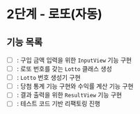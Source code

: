 # 2단계 - 로또(자동)
## 기능 목록
- [ ] : 구입 금액 입력을 위한 `InputView` 기능 구현
- [ ] : 로또 번호를 갖는 `Lotto` 클래스 생성
- [ ] : `Lotto` 번호 생성기 구현
- [ ] : 당첨 통계 기능 구현와 수익률 계산 기능 구현
- [ ] : 결과 출력을 위한 `ResultView` 기능 구현
- [ ] : 테스트 코드 기반 리팩토링 진행